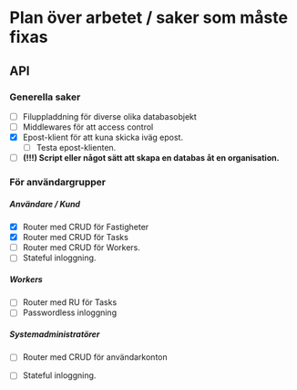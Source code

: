 # Plan över arbetet / saker som måste fixas

## API
### Generella saker
- [ ] Filuppladdning för diverse olika databasobjekt
- [ ] Middlewares för att access control
- [x] Epost-klient för att kuna skicka iväg epost.
    - [ ] Testa epost-klienten. 
- [ ] **(!!!) Script eller något sätt att skapa en databas åt en organisation.**

### För användargrupper
##### Användare / Kund

- [x] Router med CRUD för Fastigheter
- [x] Router med CRUD för Tasks
- [ ] Router med CRUD för Workers.
- [ ] Stateful inloggning.

##### Workers
- [ ] Router med RU för Tasks
- [ ] Passwordless inloggning

##### Systemadministratörer
- [ ] Router med CRUD för användarkonton
- [ ] Stateful inloggning.


